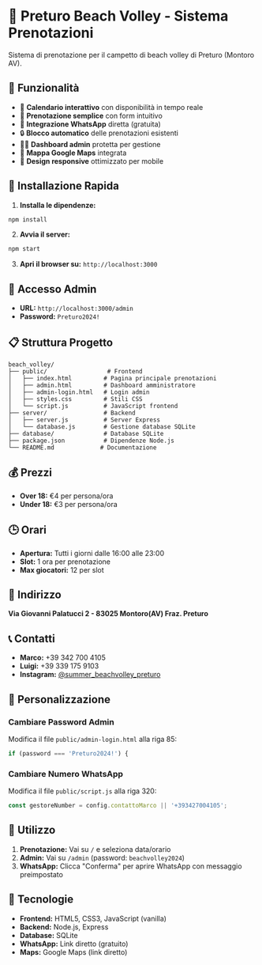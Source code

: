 # 🏐 Preturo Beach Volley - Sistema Prenotazioni

Sistema di prenotazione per il campetto di beach volley di Preturo (Montoro AV).

## 🎯 Funzionalità

- 📅 **Calendario interattivo** con disponibilità in tempo reale
- 🏐 **Prenotazione semplice** con form intuitivo
- 📱 **Integrazione WhatsApp** diretta (gratuita)
- 🔒 **Blocco automatico** delle prenotazioni esistenti
- 👨‍💼 **Dashboard admin** protetta per gestione
- 📍 **Mappa Google Maps** integrata
- 📱 **Design responsive** ottimizzato per mobile

## 🚀 Installazione Rapida

1. **Installa le dipendenze:**
```bash
npm install
```

2. **Avvia il server:**
```bash
npm start
```

3. **Apri il browser su:** `http://localhost:3000`

## 🔐 Accesso Admin

- **URL:** `http://localhost:3000/admin`
- **Password:** `Preturo2024!`

## 📋 Struttura Progetto

```
beach_volley/
├── public/                 # Frontend
│   ├── index.html         # Pagina principale prenotazioni
│   ├── admin.html         # Dashboard amministratore
│   ├── admin-login.html   # Login admin
│   ├── styles.css         # Stili CSS
│   └── script.js          # JavaScript frontend
├── server/                # Backend
│   ├── server.js          # Server Express
│   └── database.js        # Gestione database SQLite
├── database/              # Database SQLite
├── package.json           # Dipendenze Node.js
└── README.md             # Documentazione
```

## 💰 Prezzi

- **Over 18:** €4 per persona/ora
- **Under 18:** €3 per persona/ora

## 🕒 Orari

- **Apertura:** Tutti i giorni dalle 16:00 alle 23:00
- **Slot:** 1 ora per prenotazione
- **Max giocatori:** 12 per slot

## 📍 Indirizzo

**Via Giovanni Palatucci 2 - 83025 Montoro(AV) Fraz. Preturo**

## 📞 Contatti

- **Marco:** +39 342 700 4105
- **Luigi:** +39 339 175 9103
- **Instagram:** [@summer_beachvolley_preturo](https://www.instagram.com/summer_beachvolley_preturo)

## 🔧 Personalizzazione

### Cambiare Password Admin
Modifica il file `public/admin-login.html` alla riga 85:
```javascript
if (password === 'Preturo2024!') {
```

### Cambiare Numero WhatsApp
Modifica il file `public/script.js` alla riga 320:
```javascript
const gestoreNumber = config.contattoMarco || '+393427004105';
```

## 📱 Utilizzo

1. **Prenotazione:** Vai su `/` e seleziona data/orario
2. **Admin:** Vai su `/admin` (password: `beachvolley2024`)
3. **WhatsApp:** Clicca "Conferma" per aprire WhatsApp con messaggio preimpostato

## 🎨 Tecnologie

- **Frontend:** HTML5, CSS3, JavaScript (vanilla)
- **Backend:** Node.js, Express
- **Database:** SQLite
- **WhatsApp:** Link diretto (gratuito)
- **Maps:** Google Maps (link diretto) 